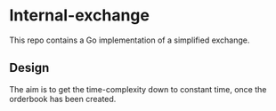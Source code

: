 # Internal-exchange
This repo contains a Go implementation of a simplified exchange. 

## Design
The aim is to get the time-complexity down to constant time, once the orderbook has been created.